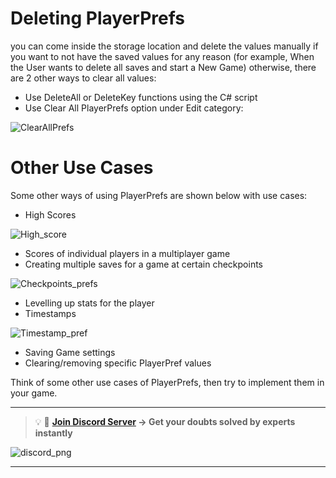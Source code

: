# Deleting PlayerPrefs

you can come inside the storage location and delete the values manually if you want to not have the saved values for any reason (for example, When the User wants to delete all saves and start a New Game) otherwise, there are 2 other ways to clear all values: 

- Use DeleteAll or DeleteKey functions using the C# script
- Use Clear All PlayerPrefs option under Edit category:

![ClearAllPrefs](https://user-images.githubusercontent.com/44625252/152966093-102293b5-95fd-481c-b7de-ebc99e6d6bf1.png)

# Other Use Cases

Some other ways of using PlayerPrefs are shown below with use cases:

- High Scores

![High_score](https://user-images.githubusercontent.com/44625252/152966393-a3e0dec6-8254-4b9f-82e0-7e7fbf011631.png)

- Scores of individual players in a multiplayer game
- Creating multiple saves for a game at certain checkpoints

![Checkpoints_prefs](https://user-images.githubusercontent.com/44625252/152966422-095ca871-b132-4e30-aef9-560a6460d188.png)

- Levelling up stats for the player
- Timestamps

![Timestamp_pref](https://user-images.githubusercontent.com/44625252/152966465-65a71ee3-1c9c-4653-aab6-2ec62a1ba780.png)

- Saving Game settings
- Clearing/removing specific PlayerPref values

Think of some other use cases of PlayerPrefs, then try to implement them in your game.

---
<aside>

> 💡 🚀 **[Join Discord Server](https://discord.gg/J5zDscnzms) → Get your doubts solved by experts instantly**
</aside>

![discord_png](https://user-images.githubusercontent.com/44625252/152948137-97167a02-bba1-47b9-b33c-fb2ac41f11fc.png)

---
